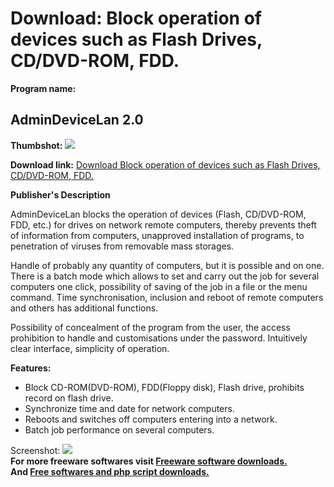 # Download: Block operation of devices such as Flash Drives, CD/DVD-ROM, FDD.

**Program name:**

## AdminDeviceLan 2.0

  
**Thumbshot:** ![](http://www.freewarefiles.com/screenshot/admindevicelan_md.jpg)   
  
**Download link:** [Download Block operation of devices such as Flash Drives, CD/DVD-ROM, FDD.](http://freesoftwares.boysofts.com/AdminDeviceLan_program_54843.html)  
  


**Publisher's Description**  
  


AdminDeviceLan blocks the operation of devices (Flash, CD/DVD-ROM, FDD, etc.) for drives on network remote computers, thereby prevents theft of information from computers, unapproved installation of programs, to penetration of viruses from removable mass storages. 

Handle of probably any quantity of computers, but it is possible and on one. There is a batch mode which allows to set and carry out the job for several computers one click, possibility of saving of the job in a file or the menu command. Time synchronisation, inclusion and reboot of remote computers and others has additional functions. 

Possibility of concealment of the program from the user, the access prohibition to handle and customisations under the password. Intuitively clear interface, simplicity of operation.

**Features:**

  * Block CD-ROM(DVD-ROM), FDD(Floppy disk), Flash drive, prohibits record on flash drive. 
  * Synchronize time and date for network computers. 
  * Reboots and switches off computers entering into a network. 
  * Batch job performance on several computers. 

  
  
Screenshot: ![](http://www.freewarefiles.com/screenshot/admindevicelan.jpg)   
**For more freeware softwares visit [Freeware software downloads.](http://freesoftwares.boysofts.com/)**   
**And [Free softwares and php script downloads.](http://www.boysofts.com/)**
